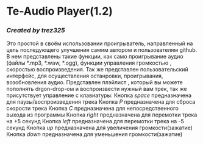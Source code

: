 # Te-Audio Player(1.2)
### *Created by trez325*
Это простой в своём использовании проигрыватель, направленный на цель последующего улучшения
самим автором и пользователям github. В нем представлены такие функции, как само проигрывание аудио (файлы *.mp3, *.waw, *.ogg), функции управления громкостью , скоростью воспроизведения. Так же представлен пользовательский интерфейс, для осуществления останровки, проигрывания, возобновления аудио. Представлен плэйлист , который вы можете пополнять drgon-drop-ом и воспроизвести нужный вам трек, так же присутствует управление с клавиатуры:
Кнопка *space* предназначена для паузы/воспроизведения трека
Кнопка *P* предназначена для сброса скорости трека
Кнопка *C* предназначена для непосредственного выхода из программы
Кнопка *right* предназначена для перемотки трека на +5 секунд
Кнопка *left* предназначена для перемотки трека на -5 секунд
Кнопка *up* предназначена для увеличения громкости(зажатие)
Кнопка *down* предназначена для уменьшения громкости(зажатие)
